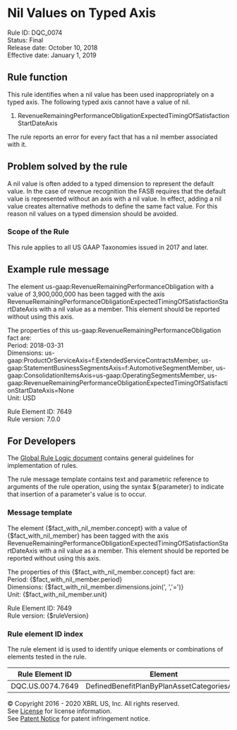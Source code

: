 # Nil Values on Typed Axis
Rule ID: DQC_0074  
Status: Final  
Release date: October 10, 2018  
Effective date: January 1, 2019 

## Rule function 
This rule identifies when a nil value has been used inappropriately on a typed axis.  The following typed axis cannot have a value of nil.  

1. RevenueRemainingPerformanceObligationExpectedTimingOfSatisfactionStartDateAxis

The rule reports an error for every fact that has a nil member associated with it.  

## Problem solved by the rule
A nil value is often added to a typed dimension to represent the default value. In the case of revenue recognition the FASB requires that the default value is represented without an axis with a nil value. In effect, adding a nil value creates alternative methods to define the same fact value. For this reason nil values on a typed dimension should be avoided.  

### Scope of the Rule
This rule applies to all US GAAP Taxonomies issued in 2017 and later.  

## Example rule message
The element us-gaap:RevenueRemainingPerformanceObligation with a value of 3,900,000,000 has been tagged with the axis RevenueRemainingPerformanceObligationExpectedTimingOfSatisfactionStartDateAxis with a nil value as a member. This element should be reported without using this axis.  

The properties of this us-gaap:RevenueRemainingPerformanceObligation fact are:  
Period: 2018-03-31  
Dimensions: us-gaap:ProductOrServiceAxis=f:ExtendedServiceContractsMember, us-gaap:StatementBusinessSegmentsAxis=f:AutomotiveSegmentMember, us-gaap:ConsolidationItemsAxis=us-gaap:OperatingSegmentsMember, us-gaap:RevenueRemainingPerformanceObligationExpectedTimingOfSatisfactionStartDateAxis=None  
Unit: USD

Rule Element ID: 7649  
Rule version: 7.0.0

## For Developers
The [Global Rule Logic document](https://github.com/DataQualityCommittee/dqc_us_rules/blob/master/docs/GlobalRuleLogic.md) contains general guidelines for implementation of rules.  

The rule message template contains text and parametric reference to arguments of the rule operation, using the syntax ${parameter} to indicate that insertion of a parameter's value is to occur.  

### Message template
The element {$fact_with_nil_member.concept} with a value of {$fact_with_nil_member} has been tagged with the axis RevenueRemainingPerformanceObligationExpectedTimingOfSatisfactionStartDateAxis with a nil value as a member. This element should be reported be reported without using this axis.  

The properties of this {$fact_with_nil_member.concept} fact are:  
Period: {$fact_with_nil_member.period}  
Dimensions: {$fact_with_nil_member.dimensions.join(', ','=')}  
Unit: {$fact_with_nil_member.unit}

Rule Element ID: 7649  
Rule version: {$ruleVersion}

### Rule element ID index 
The rule element id is used to identify unique elements or combinations of elements tested in the rule. 

|Rule Element ID|Element|
|--------|--------|
|DQC.US.0074.7649|DefinedBenefitPlanByPlanAssetCategoriesAxis|

© Copyright 2016 - 2020 XBRL US, Inc. All rights reserved.   
See [License](https://xbrl.us/dqc-license) for license information.  
See [Patent Notice](https://xbrl.us/dqc-patent) for patent infringement notice.  
